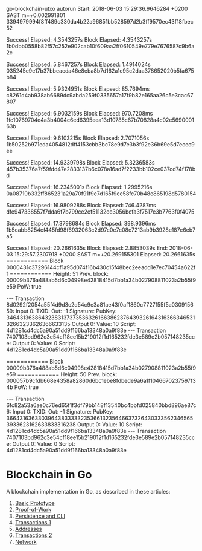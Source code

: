 go-blockchain-utxo autorun
Start:  2018-06-03 15:29:36.9646284 +0200 SAST m=+0.002991801
3394979994f8ff489c330da4b22a96851bb528597d2b3ff9570ec43f18fbec52

Success!
Elapsed:  4.3543257s  Block Elapsed:  4.3543257s
1b0dbb0558b82f57c252e902cab10f609aa2ff0610549e779e7676587c9b6a2c

Success!
Elapsed:  5.8467257s  Block Elapsed:  1.4914024s
035245e9e17b37bbeacda46e8eba8b7d162a1c95c2daa378652020b5fa675b84

Success!
Elapsed:  5.9324951s  Block Elapsed:  85.7694ms
c8261d4ab938ab6689dc9abda259f0335657a17f9b82e165aa26c5e3cac67807

Success!
Elapsed:  6.9032159s  Block Elapsed:  970.7208ms
1fc10769704e4a3b4004c6ed6395eea13d10785c67b70828a4c02e569000163b

Success!
Elapsed:  9.6103215s  Block Elapsed:  2.7071056s
1b50252b971eda4054812dff4153cbb3bc78e9d7e3b3f92e36b69e5d7ecec9ee

Success!
Elapsed:  14.9339798s  Block Elapsed:  5.3236583s
457b35376a7f59fdd47e2833137b6c078a16ad7f2233bb102ce037cd74f178bd

Success!
Elapsed:  16.2345001s  Block Elapsed:  1.2995216s
0a08710b332ff865231a29a70f91f9e7d165f9ee58fc70b48e865198d5780154

Success!
Elapsed:  16.9809288s  Block Elapsed:  746.4287ms
dfe947338557f7dda6f7b799ce2ef51132ee3056bcfa3f7517e3b7763f0f4075

Success!
Elapsed:  17.3798684s  Block Elapsed:  398.9396ms
1b5cabb8254cf445fd98f6932063c2d97c0e7c08c7213ab9b3928e187e6eb7a5

Success!
Elapsed:  20.2661635s  Block Elapsed:  2.8853039s
End:  2018-06-03 15:29:57.2307918 +0200 SAST m=+20.269155301  Elapsed:  20.2661635s
============ Block 0000431c37296144cf1a95d074f16b430c15f48bec2eeadd1e7ec70454a622ff ============
Height: 51
Prev. block: 00009b376a488ab5d6c04998e42818415d7bb1a34b027908811023a2b55f9e59
PoW: true

--- Transaction 8d0292f2054a55f4d9d3c2d54c9e3a81ae43f0af1860c7727f55f5a030915659:
     Input 0:
       TXID:
       Out:       -1
       Signature:
       PubKey:    34643136386432383137373536326166386237643932616431636634653132663233626366633135
     Output 0:
       Value:  10
       Script: 4d1281cd4dc5a90a51dd9f166ba13348a0a9f83e
--- Transaction 7407103bd962c3e54cf18ee15b219012f1d165232fde3e589e2b057148235cce:
     Output 0:
       Value:  0
       Script: 4d1281cd4dc5a90a51dd9f166ba13348a0a9f83e


============ Block 00009b376a488ab5d6c04998e42818415d7bb1a34b027908811023a2b55f9e59 ============
Height: 50
Prev. block: 000057b9cfdb668e4358a82860d6bc1ebe8fdbede9a6a1f1046670237597f34b
PoW: true

--- Transaction 6fc82a53a6ae0c76ed65f1f3df79bb148f13540bc4bbfd025840bbd896ae87c6:
     Input 0:
       TXID:
       Out:       -1
       Signature:
       PubKey:    36643163633039643833333235366132356466373264303335623465653933623162633833316238
     Output 0:
       Value:  10
       Script: 4d1281cd4dc5a90a51dd9f166ba13348a0a9f83e
--- Transaction 7407103bd962c3e54cf18ee15b219012f1d165232fde3e589e2b057148235cce:
     Output 0:
       Value:  0
       Script: 4d1281cd4dc5a90a51dd9f166ba13348a0a9f83e





# Blockchain in Go

A blockchain implementation in Go, as described in these articles:

1. [Basic Prototype](https://jeiwan.cc/posts/building-blockchain-in-go-part-1/)
2. [Proof-of-Work](https://jeiwan.cc/posts/building-blockchain-in-go-part-2/)
3. [Persistence and CLI](https://jeiwan.cc/posts/building-blockchain-in-go-part-3/)
4. [Transactions 1](https://jeiwan.cc/posts/building-blockchain-in-go-part-4/)
5. [Addresses](https://jeiwan.cc/posts/building-blockchain-in-go-part-5/)
6. [Transactions 2](https://jeiwan.cc/posts/building-blockchain-in-go-part-6/)
7. [Network](https://jeiwan.cc/posts/building-blockchain-in-go-part-7/)
